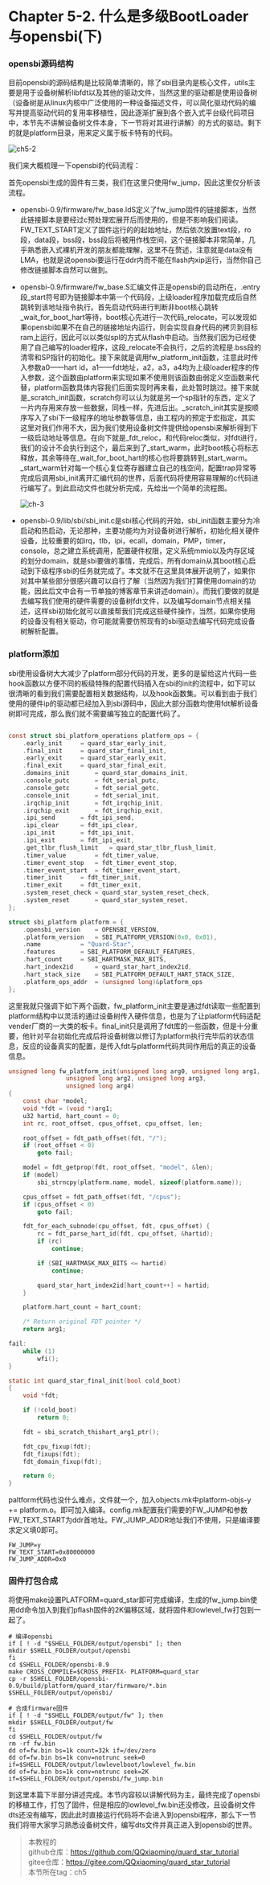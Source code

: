 # Chapter 5-2. 什么是多级BootLoader与opensbi(下)

### opensbi源码结构

目前opensbi的源码结构是比较简单清晰的，除了sbi目录内是核心文件，utils主要是用于设备树解析libfdt以及其他的驱动文件，当然这里的驱动都是使用设备树（设备树是从linux内核中广泛使用的一种设备描述文件，可以简化驱动代码的编写并提高驱动代码的复用率移植性，因此逐渐扩展到各个嵌入式平台级代码项目中，本节先不讲解设备树文件本身，下一节将对其进行讲解）的方式的驱动。剩下的就是platform目录，用来定义属于板卡特有的代码。

![ch5-2](./img/ch5-2.png)

我们来大概梳理一下opensbi的代码流程：

首先opensbi生成的固件有三类，我们在这里只使用fw_jump，因此这里仅分析该流程。

- opensbi-0.9/firmware/fw_base.ldS定义了fw_jump固件的链接脚本，当然此链接脚本是要经过c预处理宏展开后而使用的，但是不影响我们阅读。FW_TEXT_START定义了固件运行的的起始地址，然后依次放置text段，ro段，data段，bss段，bss段后将被用作栈空间，这个链接脚本非常简单，几乎熟悉嵌入式裸机开发的朋友都能理解，这里不在赘述，注意就是data没有LMA，也就是说opensbi要运行在ddr内而不能在flash内xip运行，当然你自己修改链接脚本自然可以做到。
- opensbi-0.9/firmware/fw_base.S汇编文件正是opensbi的启动所在，.entry段\_start符号即为链接脚本中第一个代码段，上级loader程序加载完成后自然跳转到该地址指令执行。首先启动代码进行判断非boot核心跳转\_wait_for_boot_hart等待，boot核心先进行一次代码\_relocate，可以发现如果opensbi如果不在自己的链接地址内运行，则会实现自身代码的拷贝到目标ram上运行，因此可以以类似spl的方式从flash中启动。当然我们因为已经使用了自己编写的loader程序，这段\_relocate不会执行，之后的流程是.bss段的清零和SP指针的初始化。接下来就是调用fw_platform_init函数，注意此时传入参数a0——hart id，a1——fdt地址，a2，a3，a4均为上级loader程序的传入参数，这个函数由platform来实现如果不使用则该函数由弱定义空函数来代替，platform函数具体内容我们后面实现时再来看，此处暂时跳过。接下来就是_scratch_init函数，scratch你可以认为就是另一个sp指针的东西，定义了一片内存用来存放一些数据，同栈一样，先进后出。_scratch_init其实是按顺序写入了sbi下一级程序的地址参数等信息，由工程内的预定于宏指定，其实这里对我们作用不大，因为我们使用设备树文件提供给opensbi来解析得到下一级启动地址等信息。在向下就是\_fdt_reloc，和代码reloc类似，对fdt进行，我们的设计不会执行到这个，最后来到了\_start_warm，此时boot核心将标志释放，其余等待在\_wait_for_boot_hart的核心也将要跳转到\_start_warm。\_start_warm针对每一个核心复位寄存器建立自己的栈空间，配置trap异常等完成后调用sbi_init离开汇编代码的世界，后面代码将使用容易理解的c代码进行编写了。到此启动文件也就分析完成，先给出一个简单的流程图。

	![ch-3](./img/ch5-3.png)

- opensbi-0.9/lib/sbi/sbi_init.c是sbi核心代码的开始，sbi_init函数主要分为冷启动和热启动，无论那种，主要功能均为对设备树进行解析，初始化相关硬件设备，比较重要的如irq，tlb，ipi，ecall，domain，PMP，timer，console，总之建立系统调用，配置硬件权限，定义系统mmio以及内存区域的划分domain，就是sbi要做的事情，完成后，所有domain从其boot核心启动到下级程序sbi的任务就完成了。本文就不在这里具体展开说明了，如果你对其中某些部分很感兴趣可以自行了解（当然因为我们打算使用domain的功能，因此后文中会有一节单独的博客章节来讲述domain）。而我们要做的就是去编写我们使用的硬件需要的设备树fdt文件，以及编写domain节点相关描述，这样sbi初始化就可以直接帮我们完成这些硬件操作，当然，如果你使用的设备没有相关驱动，你可能就需要仿照现有的sbi驱动去编写代码完成设备树解析配置。

### platform添加

sbi使用设备树大大减少了platform部分代码的开发，更多的是留给这片代码一些hook函数以方便不同的板级特殊的配置代码插入在sbi的init的流程中，如下可以很清晰的看到我们需要配置相关数据结构，以及hook函数集。可以看到由于我们使用的硬件ip的驱动都已经加入到sbi源码中，因此大部分函数均使用fdt解析设备树即可完成，那么我们就不需要编写独立的配置代码了。

```c

const struct sbi_platform_operations platform_ops = {
	.early_init		= quard_star_early_init,
	.final_init		= quard_star_final_init,
	.early_exit		= quard_star_early_exit,
	.final_exit		= quard_star_final_exit,
	.domains_init		= quard_star_domains_init,
	.console_putc		= fdt_serial_putc,
	.console_getc		= fdt_serial_getc,
	.console_init		= fdt_serial_init,
	.irqchip_init		= fdt_irqchip_init,
	.irqchip_exit		= fdt_irqchip_exit,
	.ipi_send		= fdt_ipi_send,
	.ipi_clear		= fdt_ipi_clear,
	.ipi_init		= fdt_ipi_init,
	.ipi_exit		= fdt_ipi_exit,
	.get_tlbr_flush_limit	= quard_star_tlbr_flush_limit,
	.timer_value		= fdt_timer_value,
	.timer_event_stop	= fdt_timer_event_stop,
	.timer_event_start	= fdt_timer_event_start,
	.timer_init		= fdt_timer_init,
	.timer_exit		= fdt_timer_exit,
	.system_reset_check	= quard_star_system_reset_check,
	.system_reset		= quard_star_system_reset,
};

struct sbi_platform platform = {
	.opensbi_version	= OPENSBI_VERSION,
	.platform_version	= SBI_PLATFORM_VERSION(0x0, 0x01),
	.name			= "Quard-Star",
	.features		= SBI_PLATFORM_DEFAULT_FEATURES,
	.hart_count		= SBI_HARTMASK_MAX_BITS,
	.hart_index2id		= quard_star_hart_index2id,
	.hart_stack_size	= SBI_PLATFORM_DEFAULT_HART_STACK_SIZE,
	.platform_ops_addr	= (unsigned long)&platform_ops
};
```

这里我就只强调下如下两个函数，fw_platform_init主要是通过fdt读取一些配置到platform结构中以灵活的通过设备树传入硬件信息，也是为了让platform代码适配vender厂商的一大类的板卡。final_init只是调用了fdt库的一些函数，但是十分重要，他针对平台初始化完成后将设备树做以修订为platform执行完毕后的状态信息，反应的设备真实的配置，是传入fdt与platform代码共同作用后的真正的设备信息。

```c
unsigned long fw_platform_init(unsigned long arg0, unsigned long arg1,
				unsigned long arg2, unsigned long arg3,
				unsigned long arg4)
{
	const char *model;
	void *fdt = (void *)arg1;
	u32 hartid, hart_count = 0;
	int rc, root_offset, cpus_offset, cpu_offset, len;

	root_offset = fdt_path_offset(fdt, "/");
	if (root_offset < 0)
		goto fail;

	model = fdt_getprop(fdt, root_offset, "model", &len);
	if (model)
		sbi_strncpy(platform.name, model, sizeof(platform.name));

	cpus_offset = fdt_path_offset(fdt, "/cpus");
	if (cpus_offset < 0)
		goto fail;

	fdt_for_each_subnode(cpu_offset, fdt, cpus_offset) {
		rc = fdt_parse_hart_id(fdt, cpu_offset, &hartid);
		if (rc)
			continue;

		if (SBI_HARTMASK_MAX_BITS <= hartid)
			continue;

		quard_star_hart_index2id[hart_count++] = hartid;
	}

	platform.hart_count = hart_count;

	/* Return original FDT pointer */
	return arg1;

fail:
	while (1)
		wfi();
}

static int quard_star_final_init(bool cold_boot)
{
	void *fdt;

	if (!cold_boot)
		return 0;

	fdt = sbi_scratch_thishart_arg1_ptr();

	fdt_cpu_fixup(fdt);
	fdt_fixups(fdt);
	fdt_domain_fixup(fdt);

	return 0;
}

```

paltform代码也没什么难点，文件就一个，加入objects.mk中platform-objs-y += platform.o。即可加入编译。config.mk配置我们需要的FW_JUMP和参数FW_TEXT_START为ddr首地址。FW_JUMP_ADDR地址我们不使用，只是编译要求定义填0即可。

```shell
FW_JUMP=y
FW_TEXT_START=0x80000000
FW_JUMP_ADDR=0x0
```

### 固件打包合成

将使用make设置PLATFORM=quard_star即可完成编译，生成的fw_jump.bin使用dd命令加入到我们pflash固件的2K偏移区域，就将固件和lowlevel_fw打包到一起了。

```shell
# 编译opensbi
if [ ! -d "$SHELL_FOLDER/output/opensbi" ]; then  
mkdir $SHELL_FOLDER/output/opensbi
fi  
cd $SHELL_FOLDER/opensbi-0.9
make CROSS_COMPILE=$CROSS_PREFIX- PLATFORM=quard_star
cp -r $SHELL_FOLDER/opensbi-0.9/build/platform/quard_star/firmware/*.bin $SHELL_FOLDER/output/opensbi/

# 合成firmware固件
if [ ! -d "$SHELL_FOLDER/output/fw" ]; then  
mkdir $SHELL_FOLDER/output/fw
fi  
cd $SHELL_FOLDER/output/fw
rm -rf fw.bin
dd of=fw.bin bs=1k count=32k if=/dev/zero
dd of=fw.bin bs=1k conv=notrunc seek=0 if=$SHELL_FOLDER/output/lowlevelboot/lowlevel_fw.bin
dd of=fw.bin bs=1k conv=notrunc seek=2K if=$SHELL_FOLDER/output/opensbi/fw_jump.bin
```

到这里本篇下半部分讲述完成。本节内容较以讲解代码为主，最终完成了opensbi的移植工作，打包了固件，但是相应的lowlevel_fw.bin还没修改，且设备树文件dts还没有编写，因此此时直接运行代码将不会进入到opensbi程序，那么下一节我们将带大家学习熟悉设备树文件，编写dts文件并真正进入到opensbi的世界。

> 本教程的<br>github仓库：https://github.com/QQxiaoming/quard_star_tutorial<br>gitee仓库：https://gitee.com/QQxiaoming/quard_star_tutorial<br>本节所在tag：ch5